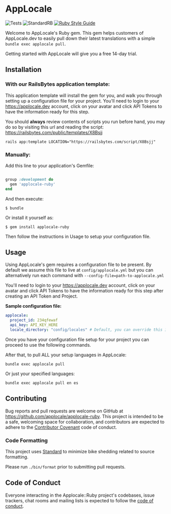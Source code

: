 # AppLocale

![Tests](https://github.com/applocale/applocale-ruby/workflows/Tests/badge.svg)
![StandardRB](https://github.com/applocale/applocale-ruby/workflows/StandardRB/badge.svg)
[![Ruby Style Guide](https://img.shields.io/badge/code_style-standard-brightgreen.svg)](https://github.com/testdouble/standard)

Welcome to AppLocale's Ruby gem. This gem helps customers of AppLocale.dev to easily pull down their
latest translations with a simple `bundle exec applocale pull`.

Getting started with AppLocale will give you a free 14-day trial.

## Installation

### With our RailsBytes application template:

This application template will install the gem for you, and walk you through setting up a configuration file for your project. You'll need to login to your https://applocale.dev account, click on your avatar and click API Tokens to have the information ready for this step.

You should **always** review contents of scripts you run before hand, you may do so by visiting this url and reading the script: https://railsbytes.com/public/templates/X8Bsjj

```
rails app:template LOCATION="https://railsbytes.com/script/X8Bsjj"
```

### Manually:

Add this line to your application's Gemfile:

```ruby

group :development do
  gem 'applocale-ruby'
end
```

And then execute:

    $ bundle

Or install it yourself as:

    $ gem install applocale-ruby

Then follow the instructions in Usage to setup your configuration file.

## Usage

Using AppLocale's gem requires a configuration file to be present. By default we assume this file to
live at `config/applocale.yml` but you can alternatively run each command with `--config-file=path-to-applocale.yml`

You'll need to login to your https://applocale.dev account, click on your avatar and click API Tokens to have the information ready for this step after creating an API Token and Project.

**Sample configuration file:**

```yaml
applocale:
  project_id: 234qfewaf
  api_key: API_KEY_HERE
  locale_directory: "config/locales" # Default, you can override this if you wish.
```

Once you have your configuration file setup for your project you can proceed to use the following commands.

After that, to pull ALL your setup languages in AppLocale:

```
bundle exec applocale pull
```

Or just your specified languages:

```
bundle exec applocale pull en es
```

## Contributing

Bug reports and pull requests are welcome on GitHub at https://github.com/applocale/applocale-ruby. This project is intended to be a safe, welcoming space for collaboration, and contributors are expected to adhere to the [Contributor Covenant](http://contributor-covenant.org) code of conduct.

### Code Formatting

This project uses [Standard](https://github.com/testdouble/standard) to minimize bike shedding related to source formatting.

Please run `./bin/format` prior to submitting pull requests.

## Code of Conduct

Everyone interacting in the Applocale::Ruby project's codebases, issue trackers, chat rooms and mailing lists is expected to follow the [code of conduct](https://github.com/applocale/applocale-ruby/blob/master/CODE_OF_CONDUCT.md).
